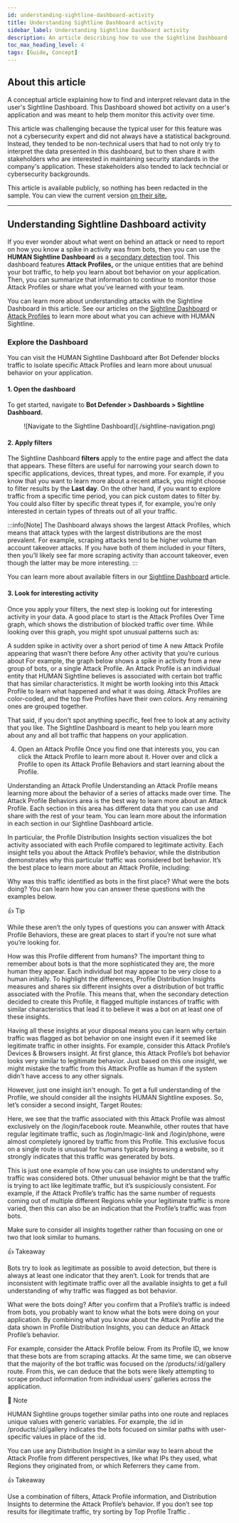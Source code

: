 ```yaml
---
id: understanding-sightline-dashboard-activity
title: Understanding Sightline Dashboard activity 
sidebar_label: Understanding Sightline Dashboard activity
description: An article describing how to use the Sightline Dashboard
toc_max_heading_level: 4
tags: [Guide, Concept]
---
```


## About this article

A conceptual article explaining how to find and interpret relevant data in the user's Sightline Dashboard. This Dashboard showed bot activity on a user's application and was meant to help them monitor this activity over time. 

This article was challenging because the typical user for this feature was not a cybersecurity expert and did not always have a statistical background. Instead, they tended to be non-technical users that had to not only try to interpret the data presented in this dashboard, but to then share it with stakeholders who are interested in maintaining security standards in the company's application. These stakeholders also tended to lack techncial or cybersecurity backgrounds. 

This article is available publicly, so nothing has been redacted in the sample. You can view the current version [on their site.](https://docs.humansecurity.com/applications-and-accounts/docs/understanding-sightline-dashboard-activity)

<hr></hr>

## Understanding Sightline Dashboard activity

If you ever wonder about what went on behind an attack or need to report on how you know a spike in activity was from bots, then you can use the **HUMAN Sightline Dashboard** as a [secondary detection](/docs/terms/secondary-detection.md) tool. This dashboard features **Attack Profiles,** or the unique entities that are behind your bot traffic, to help you learn about bot behavior on your application. Then, you can summarize that information to continue to monitor those Attack Profiles or share what you’ve learned with your team.

You can learn more about understanding attacks with the Sightline Dashboard in this article. See our articles on the [Sightline Dashboard](https://docs.humansecurity.com/applications-and-accounts/docs/sightline-dashboard) or [Attack Profiles](https://docs.humansecurity.com/applications-and-accounts/docs/about-attack-profiles) to learn more about what you can achieve with HUMAN Sightline.

### Explore the Dashboard

You can visit the HUMAN Sightline Dashboard after Bot Defender blocks traffic to isolate specific Attack Profiles and learn more about unusual behavior on your application.

#### 1. Open the dashboard

To get started, navigate to **Bot Defender > Dashboards > Sightline Dashboard.**

<center>![Navigate to the Sightline Dashboard](./sightline-navigation.png)</center>

#### 2. Apply filters

The Sightline Dashboard **filters** apply to the entire page and affect the data that appears. These filters are useful for narrowing your search down to specific applications, devices, threat types, and more. For example, if you know that you want to learn more about a recent attack, you might choose to filter results by the **Last day**. On the other hand, if you want to explore traffic from a specific time period, you can pick custom dates to filter by. You could also filter by specific threat types if, for example, you’re only interested in certain types of threats out of all your traffic.

:::info[Note]
The Dashboard always shows the largest Attack Profiles, which means that attack types with the largest distributions are the most prevalent. For example, scraping attacks tend to be higher volume than account takeover attacks. If you have both of them included in your filters, then you’ll likely see far more scraping activity than account takeover, even though the latter may be more interesting.
:::

You can learn more about available filters in our [Sightline Dashboard](https://docs.humansecurity.com/applications-and-accounts/docs/sightline-dashboard) article.

#### 3. Look for interesting activity

Once you apply your filters, the next step is looking out for interesting activity in your data. A good place to start is the Attack Profiles Over Time graph, which shows the distribution of blocked traffic over time. While looking over this graph, you might spot unusual patterns such as:

A sudden spike in activity over a short period of time
A new Attack Profile appearing that wasn’t there before
Any other activity that you’re curious about
For example, the graph below shows a spike in activity from a new group of bots, or a single Attack Profile. An Attack Profile is an individual entity that HUMAN Sightline believes is associated with certain bot traffic that has similar characteristics. It might be worth looking into this Attack Profile to learn what happened and what it was doing. Attack Profiles are color-coded, and the top five Profiles have their own colors. Any remaining ones are grouped together.


That said, if you don’t spot anything specific, feel free to look at any activity that you like. The Sightline Dashboard is meant to help you learn more about any and all bot traffic that happens on your application.

4. Open an Attack Profile
Once you find one that interests you, you can click the Attack Profile to learn more about it. Hover over and click a Profile to open its Attack Profile Behaviors and start learning about the Profile.


Understanding an Attack Profile
Understanding an Attack Profile means learning more about the behavior of a series of attacks made over time. The Attack Profile Behaviors area is the best way to learn more about an Attack Profile. Each section in this area has different data that you can use and share with the rest of your team. You can learn more about the information in each section in our Sightline Dashboard article.

In particular, the Profile Distribution Insights section visualizes the bot activity associated with each Profile compared to legitimate activity. Each insight tells you about the Attack Profile’s behavior, while the distribution demonstrates why this particular traffic was considered bot behavior. It’s the best place to learn more about an Attack Profile, including:

Why was this traffic identified as bots in the first place?
What were the bots doing?
You can learn how you can answer these questions with the examples below.

👍
Tip

While these aren’t the only types of questions you can answer with Attack Profile Behaviors, these are great places to start if you’re not sure what you’re looking for.

How was this Profile different from humans?
The important thing to remember about bots is that the more sophisticated they are, the more human they appear. Each individual bot may appear to be very close to a human initially. To highlight the differences, Profile Distribution Insights measures and shares six different insights over a distribution of bot traffic associated with the Profile. This means that, when the secondary detection decided to create this Profile, it flagged multiple instances of traffic with similar characteristics that lead it to believe it was a bot on at least one of these insights.

Having all these insights at your disposal means you can learn why certain traffic was flagged as bot behavior on one insight even if it seemed like legitimate traffic in other insights. For example, consider this Attack Profile’s Devices & Browsers insight. At first glance, this Attack Profile’s bot behavior looks very similar to legitimate behavior. Just based on this one insight, we might mistake the traffic from this Attack Profile as human if the system didn't have access to any other signals.


However, just one insight isn't enough. To get a full understanding of the Profile, we should consider all the insights HUMAN Sightline exposes. So, let’s consider a second insight, Target Routes:


Here, we see that the traffic associated with this Attack Profile was almost exclusively on the /login/facebook route. Meanwhile, other routes that have regular legitimate traffic, such as /login/magic-link and /login/phone, were almost completely ignored by traffic from this Profile. This exclusive focus on a single route is unusual for humans typically browsing a website, so it strongly indicates that this traffic was generated by bots.

This is just one example of how you can use insights to understand why traffic was considered bots. Other unusual behavior might be that the traffic is trying to act like legitimate traffic, but it’s suspiciously consistent. For example, if the Attack Profile’s traffic has the same number of requests coming out of multiple different Regions while your legitimate traffic is more varied, then this can also be an indication that the Profile’s traffic was from bots.

Make sure to consider all insights together rather than focusing on one or two that look similar to humans.

👍
Takeaway

Bots try to look as legitimate as possible to avoid detection, but there is always at least one indicator that they aren’t. Look for trends that are inconsistent with legitimate traffic over all the available insights to get a full understanding of why traffic was flagged as bot behavior.

What were the bots doing?
After you confirm that a Profile’s traffic is indeed from bots, you probably want to know what the bots were doing on your application. By combining what you know about the Attack Profile and the data shown in Profile Distribution Insights, you can deduce an Attack Profile’s behavior.

For example, consider the Attack Profile below. From its Profile ID, we know that these bots are from scraping attacks. At the same time, we can observe that the majority of the bot traffic was focused on the /products/:id/gallery route. From this, we can deduce that the bots were likely attempting to scrape product information from individual users’ galleries across the application.

📘
Note

HUMAN Sightline groups together similar paths into one route and replaces unique values with generic variables. For example, the :id in /products/:id/gallery indicates the bots focused on similar paths with user-specific values in place of the :id.


You can use any Distribution Insight in a similar way to learn about the Attack Profile from different perspectives, like what IPs they used, what Regions they originated from, or which Referrers they came from.

👍
Takeaway

Use a combination of filters, Attack Profile information, and Distribution Insights to determine the Attack Profile’s behavior. If you don’t see top results for illegitimate traffic, try sorting by Top Profile Traffic .